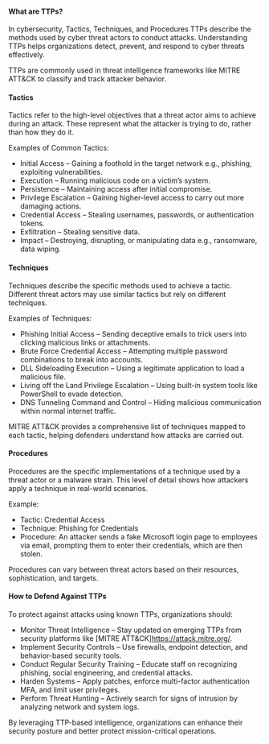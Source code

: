 

#### What are TTPs?
In cybersecurity, Tactics, Techniques, and Procedures TTPs describe the methods used by cyber threat actors to conduct attacks. Understanding TTPs helps organizations detect, prevent, and respond to cyber threats effectively.

TTPs are commonly used in threat intelligence frameworks like MITRE ATT&CK to classify and track attacker behavior.

#### Tactics
Tactics refer to the high-level objectives that a threat actor aims to achieve during an attack. These represent what the attacker is trying to do, rather than how they do it.

Examples of Common Tactics:  
- Initial Access – Gaining a foothold in the target network e.g., phishing, exploiting vulnerabilities.  
- Execution – Running malicious code on a victim’s system.  
- Persistence – Maintaining access after initial compromise.  
- Privilege Escalation – Gaining higher-level access to carry out more damaging actions.  
- Credential Access – Stealing usernames, passwords, or authentication tokens.  
- Exfiltration – Stealing sensitive data.  
- Impact – Destroying, disrupting, or manipulating data e.g., ransomware, data wiping.  

#### Techniques
Techniques describe the specific methods used to achieve a tactic. Different threat actors may use similar tactics but rely on different techniques.

Examples of Techniques:  
- Phishing Initial Access – Sending deceptive emails to trick users into clicking malicious links or attachments.  
- Brute Force Credential Access – Attempting multiple password combinations to break into accounts.  
- DLL Sideloading Execution – Using a legitimate application to load a malicious file.  
- Living off the Land Privilege Escalation – Using built-in system tools like PowerShell to evade detection.  
- DNS Tunneling Command and Control – Hiding malicious communication within normal internet traffic.  

MITRE ATT&CK provides a comprehensive list of techniques mapped to each tactic, helping defenders understand how attacks are carried out.

#### Procedures
Procedures are the specific implementations of a technique used by a threat actor or a malware strain. This level of detail shows how attackers apply a technique in real-world scenarios.

Example:
- Tactic: Credential Access  
- Technique: Phishing for Credentials  
- Procedure: An attacker sends a fake Microsoft login page to employees via email, prompting them to enter their credentials, which are then stolen.

Procedures can vary between threat actors based on their resources, sophistication, and targets.

#### How to Defend Against TTPs  
To protect against attacks using known TTPs, organizations should:  
- Monitor Threat Intelligence – Stay updated on emerging TTPs from security platforms like [MITRE ATT&CK]https://attack.mitre.org/.  
- Implement Security Controls – Use firewalls, endpoint detection, and behavior-based security tools.  
- Conduct Regular Security Training – Educate staff on recognizing phishing, social engineering, and credential attacks.  
- Harden Systems – Apply patches, enforce multi-factor authentication MFA, and limit user privileges.  
- Perform Threat Hunting – Actively search for signs of intrusion by analyzing network and system logs.  

By leveraging TTP-based intelligence, organizations can enhance their security posture and better protect mission-critical operations.
